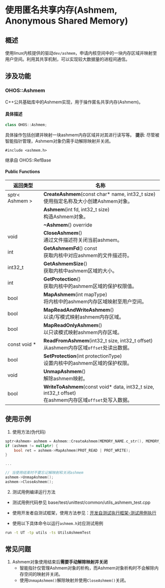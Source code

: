 # 使用匿名共享内存(Ashmem, Anonymous Shared Memory)

## 概述

使用linux内核提供的驱动`dev/ashmem`，申请内核空间中的一块内存区域并映射至用户空间。利用其共享机制，可以实现较大数据量的进程间通信。

## 涉及功能
### OHOS::Ashmem

C++公共基础库中的Ashmem实现，用于操作匿名共享内存(Ashmem)。 

#### 具体描述

```cpp
class OHOS::Ashmem;
```
具体操作包括创建并映射一块ashmem内存区域并对其进行读写等。
**提示**: 尽管被智能指针管理，Ashmem对象仍需手动解除映射并关闭。 


`#include <ashmem.h>`

继承自 OHOS::RefBase

#### Public Functions

| 返回类型       | 名称           |
| -------------- | -------------- |
| sptr< Ashmem > | **CreateAshmem**(const char* name, int32_t size)<br>使用指定名称及大小创建Ashmem对象。  |
| | **Ashmem**(int fd, int32_t size)<br>构造Ashmem对象。  |
| | **~Ashmem**() override |
| void | **CloseAshmem**()<br>通过文件描述符关闭当前ashmem。  |
| int | **GetAshmemFd**() const<br>获取内核中对应ashmem的文件描述符。  |
| int32_t | **GetAshmemSize**()<br>获取内核中ashmem区域的大小。  |
| int | **GetProtection**()<br>获取内核中的ashmem区域的保护权限值。  |
| bool | **MapAshmem**(int mapType)<br>将内核中的ashmem内存区域映射至用户空间。  |
| bool | **MapReadAndWriteAshmem**()<br>以读/写模式映射ashmem内存区域。  |
| bool | **MapReadOnlyAshmem**()<br>以只读模式映射ashmem内存区域。  |
| const void * | **ReadFromAshmem**(int32_t size, int32_t offset)<br>从ashmem内存区域`offset`处读出数据。  |
| bool | **SetProtection**(int protectionType)<br>设置内核中的ashmem区域的保护权限。  |
| void | **UnmapAshmem**()<br>解除ashmem映射。  |
| bool | **WriteToAshmem**(const void* data, int32_t size, int32_t offset)<br>在ashmem内存区域`offset`处写入数据。  |


## 使用示例

1. 使用方法(伪代码)

```c++
sptr<Ashmem> ashmem = Ashmem::CreateAshmem(MEMORY_NAME.c_str(), MEMORY_SIZE);
if (ashmem != nullptr) {
    bool ret = ashmem->MapAshmem(PROT_READ | PROT_WRITE);
}

...

// 当使用结束时不要忘记解映射和关闭ashmem
ashmem->UnmapAshmem();
ashmem->CloseAshmem();
```

2. 测试用例编译运行方法

- 测试用例代码参见 base/test/unittest/common/utils_ashmem_test.cpp

- 使用开发者自测试框架，使用方法参见：[开发自测试执行框架-测试用例执行](https://gitee.com/openharmony/testfwk_developer_test#%E6%B5%8B%E8%AF%95%E7%94%A8%E4%BE%8B%E6%89%A7%E8%A1%8C)

- 使用以下具体命令以运行`ashmem.h`对应测试用例

```bash
run -t UT -tp utils -ts UtilsAshmemTest
```

## 常见问题

1. Ashmem对象使用结束后**需要手动解除映射并关闭**
    * 智能指针仅管理Ashmem对象的析构，而Ashmem对象析构时不会解除内存空间的映射并关闭。
    * 使用`UnmapAshmem()`解除映射并使用`CloseAshmem()`关闭。
